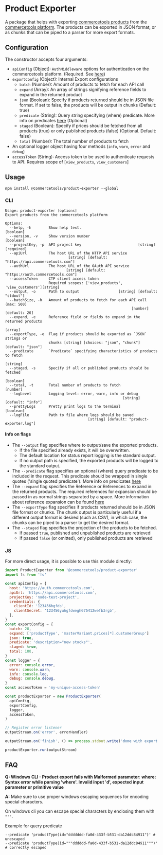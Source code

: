 # Product Exporter

A package that helps with exporting [commercetools products](https://docs.commercetools.com/http-api-projects-productProjections.html#productprojection) from the [commercetools platform](http://dev.commercetools.com/).
The products can be exported in JSON format, or as chunks that can be piped to a parser for more export formats.

## Configuration

The constructor accepts four arguments:

- `apiConfig` (Object): `AuthMiddleware` options for authentication on the commercetools platform. (Required. See [here](https://commercetools.github.io/nodejs/sdk/api/sdkMiddlewareAuth.html#named-arguments-options))
- `exportConfig` (Object): Internal Export configurations
  - `batch` (Number): Amount of products to fetch for each API call
  - `expand` (Array): An array of strings signifying reference fields to expand in the returned product
  - `json` (Boolean): Specify if products returned should be in JSON file format. If set to false, the products will be output in chunks (Default: true)
  - `predicate` (String): Query string specifying (where) predicate. More info on predicates [here](https://docs.commercetools.com/http-api-query-predicates) (Optional)
  - `staged` (Boolean): Specify if prices should be fetched from all products (true) or only published products (false) (Optional. Default: false)
  - `total` (Number): The total number of products to fetch
- An optional logger object having four methods (`info`, `warn`, `error` and `debug`)
- `accessToken` (String): Access token to be used to authenticate requests to API. Requires scope of [`view_products`, `view_customers`]

## Usage

`npm install @commercetools/product-exporter --global`

### CLI

```
Usage: product-exporter [options]
Export products from the commercetools platform

Options:
  --help, -h        Show help text.                                    [boolean]
  --version, -v     Show version number                                [boolean]
  --projectKey, -p  API project key                          [string] [required]
  --apiUrl          The host URL of the HTTP API service
                             [string] [default: "https://api.commercetools.com"]
  --authUrl         The host URL of the OAuth API service
                            [string] [default: "https://auth.commercetools.com"]
  --accessToken     CTP client access token
                    Required scopes: ['view_products', 'view_customers'][string]
  --output, -o      Path to output                  [string] [default: "stdout"]
  --batchSize, -b   Amount of products to fetch for each API call (max: 500)
                                                          [number] [default: 20]
  --expand, -e      Reference field or fields to expand in the returned products
                                                                        [array]
  --exportType, -e  Flag if products should be exported as `JSON` strings or
                    chunks [string] [choices: "json", "chunk"] [default: "json"]
  --predicate       `Predicate` specifying characteristics of products to fetch
                                                                        [string]
  --staged, -s      Specify if all or published products should be fetched
                                                                       [boolean]
  --total, -t       Total number of products to fetch                   [number]
  --logLevel        Logging level: error, warn, info or debug
                                                      [string] [default: "info"]
  --prettyLogs      Pretty print logs to the terminal                  [boolean]
  --logFile         Path to file where logs should be saved
                                      [string] [default: "product-exporter.log"]
```

#### Info on flags

- The `--output` flag specifies where to output/save the exported products.
  - If the file specified already exists, it will be overwritten.
  - The default location for status report logging is the standard output.
  - If no output path is specified, the exported products will be logged to the standard output.
- The `--predicate` flag specifies an optional (where) query predicate to be included in the request. This predicate should be wrapped in single quotes ('single quoted predicate'). More info on predicates [here](https://docs.commercetools.com/http-api-query-predicates)
- The `--expand` flag specifies the Reference or References to expand in the returned products. The required references for expansion should be passed in as normal strings separated by a space. More information about reference expansion can be found [here](https://docs.commercetools.com/http-api.html#reference-expansion)
- The `--exportType` flag specifies if products returned should be in JSON file format or chunks. The chunk output is particularly useful if a different output format is desired (such as CSV), in which case, the chunks can be piped to a parser to get the desired format.
- The `--staged` flag specifies the projection of the products to be fetched.
  - If passed `true`, published and unpublished products are retrieved
  - If passed `false` (or omitted), only published products are retrieved

### JS

For more direct usage, it is possible to use this module directly:

```js
import ProductExporter from '@commercetools/product-exporter'
import fs from 'fs'

const apiConfig = {
  host: 'https://auth.commercetools.com',
  apiUrl: 'https://api.commercetools.com',
  projectKey: 'node-test-project',
  credentials: {
    clientId: '123456hgfds',
    clientSecret: '123456yuhgfdwegh675412wefb3rgb',
  },
}
const exportConfig = {
  batch: 20,
  expand: ['productType', 'masterVariant.prices[*].customerGroup']
  json: true,
  predicate: 'description="new stocks"',
  staged: true,
  total: 100,
}
const logger = {
  error: console.error,
  warn: console.warn,
  info: console.log,
  debug: console.debug,
}
const accessToken = 'my-unique-access-token'

const productExporter = new ProductExporter(
  apiConfig,
  exportConfig,
  logger,
  accessToken,
)

// Register error listener
outputStream.on('error', errorHandler)

outputStream.on('finish', () => process.stdout.write('done with export'))

productExporter.run(outputStream)
```

## FAQ

**Q: Windows CLI - Product export fails with Malformed parameter: where: Syntax error while parsing 'where'. Invalid input 'd', expected input parameter or primitive value**

**A:** Make sure to use proper windows escaping sequences for encoding special characters.

On windows cli you can escape special characters by enclosing them with `"""`.

Example for query predicate

```
--predicate 'productType(id="ddddddd-fa0d-433f-b531-da12ddc84911")' # unescaped
--predicate 'productType(id="""dddddd-fa0d-433f-b531-da12ddc84911""")' # correctly escaped
```
